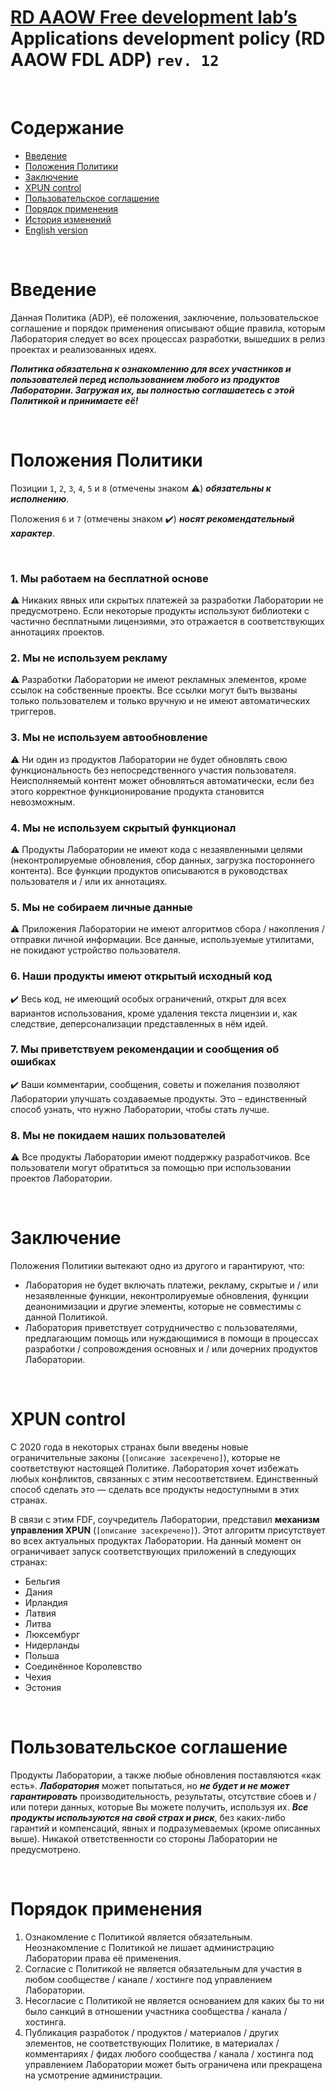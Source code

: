 # [RD AAOW Free development lab’s](https://adslbarxatov.github.io/DPArray) Applications development policy (RD AAOW FDL ADP) ```rev. 12```

&nbsp;



# Содержание
- [Введение](#section-1)
- [Положения Политики](#section-2)
- [Заключение](#section-11)
- [XPUN control](#xpun-control)
- [Пользовательское соглашение](#section-12)
- [Порядок применения](#section-13)
- [История изменений](https://adslbarxatov.github.io/ADP/changelog)
- [English version](https://adslbarxatov.github.io/ADP)

&nbsp;



# Введение

Данная Политика (ADP), её положения, заключение, пользовательское соглашение и порядок применения описывают общие правила, которым Лаборатория
следует во всех процессах разработки, вышедших в релиз проектах и реализованных идеях.

***Политика обязательна к ознакомлению для всех участников и пользователей перед использованием любого из продуктов Лаборатории. Загружая их,
вы полностью соглашаетесь с этой Политикой и принимаете её!***

&nbsp;



# Положения Политики

Позиции `1`, `2`, `3`, `4`, `5` и `8` (отмечены знаком :warning:) ***обязательны к исполнению***.

Положения `6` и `7` (отмечены знаком :heavy_check_mark:) ***носят рекомендательный характер***.

&nbsp;



### 1. Мы работаем на бесплатной основе

:warning: Никаких явных или скрытых платежей за разработки Лаборатории не предусмотрено. Если некоторые продукты используют библиотеки
с частично бесплатными лицензиями, это отражается в соответствующих аннотациях проектов.

### 2. Мы не используем рекламу

:warning: Разработки Лаборатории не имеют рекламных элементов, кроме ссылок на собственные проекты. Все ссылки могут быть
вызваны только пользователем и только вручную и не имеют автоматических триггеров.

### 3. Мы не используем автообновление

:warning: Ни один из продуктов Лаборатории не будет обновлять свою функциональность без непосредственного участия пользователя.
Неисполняемый контент может обновляться автоматически, если без этого
корректное функционирование продукта становится невозможным.

### 4. Мы не используем скрытый функционал

:warning: Продукты Лаборатории не имеют кода с незаявленными целями (неконтролируемые обновления, сбор данных, загрузка постороннего
контента). Все функции продуктов описываются в руководствах пользователя и / или их аннотациях.

### 5. Мы не собираем личные данные

:warning: Приложения Лаборатории не имеют алгоритмов сбора / накопления / отправки личной информации. Все данные, используемые утилитами,
не покидают устройство пользователя.

### 6. Наши продукты имеют открытый исходный код

:heavy_check_mark: Весь код, не имеющий особых ограничений, открыт для всех вариантов использования, кроме удаления текста лицензии
и, как следствие, деперсонализации представленных в нём идей.

### 7. Мы приветствуем рекомендации и сообщения об ошибках

:heavy_check_mark: Ваши комментарии, сообщения, советы и пожелания позволяют Лаборатории улучшать создаваемые продукты. Это – единственный способ
узнать, что нужно Лаборатории, чтобы стать лучше.

### 8. Мы не покидаем наших пользователей

:warning: Все продукты Лаборатории имеют поддержку разработчиков. Все пользователи могут обратиться за помощью при использовании проектов Лаборатории.

&nbsp;



# Заключение

Положения Политики вытекают одно из другого и гарантируют, что:
- Лаборатория не будет включать платежи, рекламу, скрытые и / или незаявленные функции, неконтролируемые обновления, функции деанонимизации
и другие элементы, которые не совместимы с данной Политикой.
- Лаборатория приветствует сотрудничество с пользователями, предлагающим помощь или нуждающимися в помощи в процессах
разработки / сопровождения основных и / или дочерних продуктов Лаборатории.

&nbsp;



# XPUN control

С 2020 года в некоторых странах были введены новые ограничительные законы (`[описание засекречено]`), которые не соответствуют настоящей Политике.
Лаборатория хочет избежать любых конфликтов, связанных с этим несоответствием. Единственный способ сделать это — сделать все продукты недоступными в этих странах.

В связи с этим FDF, соучредитель Лаборатории, представил **механизм управления XPUN** (`[описание засекречено]`).
Этот алгоритм присутствует во всех актуальных продуктах Лаборатории. На данный момент он ограничивает запуск соответствующих приложений
в следующих странах:
- Бельгия
- Дания
- Ирландия
- Латвия
- Литва
- Люксембург
- Нидерланды
- Польша
- Соединённое Королевство
- Чехия
- Эстония

&nbsp;



# Пользовательское соглашение

Продукты Лаборатории, а также любые обновления поставляются «как есть». ***Лаборатория*** может попытаться, но ***не будет и не может
гарантировать*** производительность, результаты, отсутствие сбоев и / или потери данных, которые Вы можете получить, используя их.
***Все продукты используются на свой страх и риск***, без каких-либо гарантий и компенсаций, явных и подразумеваемых (кроме описанных
выше). Никакой ответственности со стороны Лаборатории не предусмотрено.

&nbsp;



# Порядок применения

1. Ознакомление с Политикой является обязательным. Неознакомление с Политикой не лишает администрацию Лаборатории права её применения.
2. Согласие с Политикой не является обязательным для участия в любом сообществе / канале / хостинге под управлением Лаборатории.
3. Несогласие с Политикой не является основанием для каких бы то ни было санкций в отношении участника сообщества / канала / хостинга.
4. Публикация разработок / продуктов / материалов / других элементов, не соответствующих Политике, в материалах / комментариях / фидах
любого сообщества / канала / хостинга под управлением Лаборатории может быть ограничена или прекращена на усмотрение администрации.
